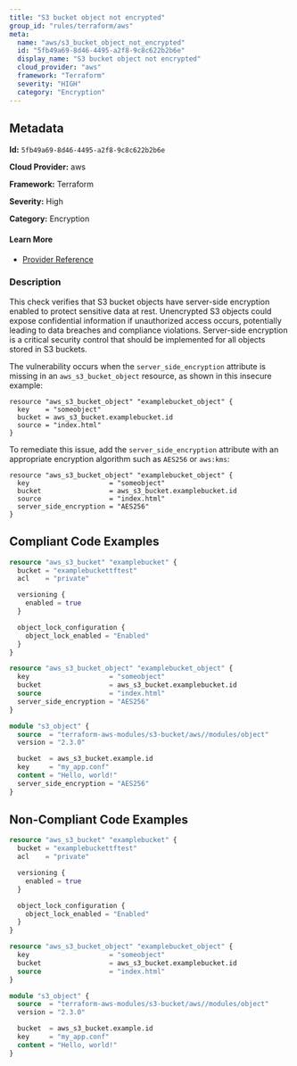 ```yaml
---
title: "S3 bucket object not encrypted"
group_id: "rules/terraform/aws"
meta:
  name: "aws/s3_bucket_object_not_encrypted"
  id: "5fb49a69-8d46-4495-a2f8-9c8c622b2b6e"
  display_name: "S3 bucket object not encrypted"
  cloud_provider: "aws"
  framework: "Terraform"
  severity: "HIGH"
  category: "Encryption"
---
```

## Metadata

**Id:** `5fb49a69-8d46-4495-a2f8-9c8c622b2b6e`

**Cloud Provider:** aws

**Framework:** Terraform

**Severity:** High

**Category:** Encryption

#### Learn More

 - [Provider Reference](https://registry.terraform.io/providers/hashicorp/aws/latest/docs/resources/s3_bucket_object#server_side_encryption)

### Description

 This check verifies that S3 bucket objects have server-side encryption enabled to protect sensitive data at rest. Unencrypted S3 objects could expose confidential information if unauthorized access occurs, potentially leading to data breaches and compliance violations. Server-side encryption is a critical security control that should be implemented for all objects stored in S3 buckets.

The vulnerability occurs when the `server_side_encryption` attribute is missing in an `aws_s3_bucket_object` resource, as shown in this insecure example:
```hcl
resource "aws_s3_bucket_object" "examplebucket_object" {
  key    = "someobject"
  bucket = aws_s3_bucket.examplebucket.id
  source = "index.html"
}
```

To remediate this issue, add the `server_side_encryption` attribute with an appropriate encryption algorithm such as `AES256` or `aws:kms`:
```hcl
resource "aws_s3_bucket_object" "examplebucket_object" {
  key                    = "someobject"
  bucket                 = aws_s3_bucket.examplebucket.id
  source                 = "index.html"
  server_side_encryption = "AES256"
}
```


## Compliant Code Examples
```terraform
resource "aws_s3_bucket" "examplebucket" {
  bucket = "examplebuckettftest"
  acl    = "private"

  versioning {
    enabled = true
  }

  object_lock_configuration {
    object_lock_enabled = "Enabled"
  }
}

resource "aws_s3_bucket_object" "examplebucket_object" {
  key                    = "someobject"
  bucket                 = aws_s3_bucket.examplebucket.id
  source                 = "index.html"
  server_side_encryption = "AES256"
}

```

```terraform
module "s3_object" {
  source  = "terraform-aws-modules/s3-bucket/aws//modules/object"
  version = "2.3.0"

  bucket  = aws_s3_bucket.example.id
  key     = "my_app.conf"
  content = "Hello, world!"
  server_side_encryption = "AES256"
}

```
## Non-Compliant Code Examples
```terraform
resource "aws_s3_bucket" "examplebucket" {
  bucket = "examplebuckettftest"
  acl    = "private"

  versioning {
    enabled = true
  }

  object_lock_configuration {
    object_lock_enabled = "Enabled"
  }
}

resource "aws_s3_bucket_object" "examplebucket_object" {
  key                    = "someobject"
  bucket                 = aws_s3_bucket.examplebucket.id
  source                 = "index.html"
}

```

```terraform
module "s3_object" {
  source  = "terraform-aws-modules/s3-bucket/aws//modules/object"
  version = "2.3.0"

  bucket  = aws_s3_bucket.example.id
  key     = "my_app.conf"
  content = "Hello, world!"
}

```